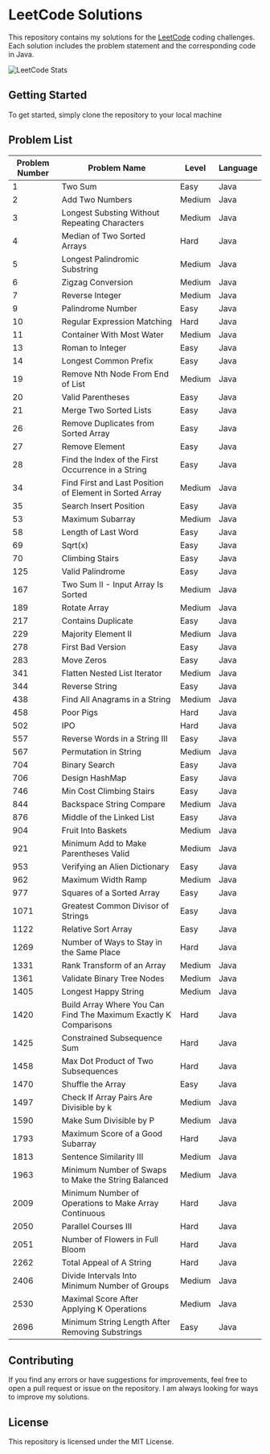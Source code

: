 # LeetCode Solutions

This repository contains my solutions for the [LeetCode](https://leetcode.com) coding challenges. Each solution includes the problem statement and the corresponding code in Java.

![LeetCode Stats](https://leetcode.card.workers.dev/vanishjr?theme=dark&font=baloo&extension=null)

## Getting Started
To get started, simply clone the repository to your local machine

## Problem List
| Problem Number | Problem Name                     | Level    | Language |
|----------------|----------------------------------|----------|----------|
| 1              | Two Sum                          | Easy     | Java     |
| 2             | Add Two Numbers        | Medium   | Java     |
| 3             | Longest Substing Without Repeating Characters        | Medium   | Java     |
| 4           | Median of Two Sorted Arrays      | Hard     | Java     |
| 5             | Longest Palindromic Substring       | Medium   | Java     |
| 6             | Zigzag Conversion       | Medium   | Java     |
| 7             | Reverse Integer        | Medium   | Java     |
| 9              | Palindrome Number                | Easy     | Java     |
| 10             | Regular Expression Matching      | Hard     | Java     |
| 11             | Container With Most Water        | Medium   | Java     |
| 13             | Roman to Integer                 | Easy     | Java     |
| 14             | Longest Common Prefix            | Easy     | Java     |
| 19             | Remove Nth Node From End of List        | Medium   | Java     |
| 20             | Valid Parentheses                | Easy     | Java     |
| 21             | Merge Two Sorted Lists           | Easy     | Java     |
| 26             | Remove Duplicates from Sorted Array | Easy   | Java     |
| 27             | Remove Element                  | Easy     | Java     |
| 28             | Find the Index of the First Occurrence in a String | Easy     | Java     |
| 34             | Find First and Last Position of Element in Sorted Array        | Medium   | Java     |
| 35             | Search Insert Position           | Easy     | Java     |
| 53             | Maximum Subarray                 | Medium   | Java     |
| 58             | Length of Last Word              | Easy     | Java     |
| 69             | Sqrt(x)                          | Easy     | Java     |
| 70             | Climbing Stairs                  | Easy     | Java     |
| 125            | Valid Palindrome                 | Easy     | Java     |
| 167             | Two Sum II - Input Array Is Sorted        | Medium   | Java     |
| 189             | Rotate Array        | Medium   | Java     |
| 217             | Contains Duplicate              | Easy     | Java     |
| 229             | Majority Element II        | Medium   | Java     |
| 278             | First Bad Version                | Easy     | Java     |
| 283            | Move Zeros                       | Easy     | Java     |
| 341             | Flatten Nested List Iterator        | Medium   | Java     |
| 344            | Reverse String                   | Easy     | Java     |
| 438             | Find All Anagrams in a String        | Medium   | Java     |
| 458           | Poor Pigs      | Hard     | Java     |
| 502           | IPO      | Hard     | Java     |
| 557             | Reverse Words in a String III | Easy   | Java     |
| 567             | Permutation in String        | Medium   | Java     |
| 704            | Binary Search                    | Easy     | Java     |
| 706             | Design HashMap                  | Easy     | Java     |
| 746             | Min Cost Climbing Stairs           | Easy     | Java     |
| 844             | Backspace String Compare                 | Medium   | Java     |
| 876             | Middle of the Linked List              | Easy     | Java     |
| 904             | Fruit Into Baskets        | Medium   | Java     |
| 921             | Minimum Add to Make Parentheses Valid        | Medium   | Java     |
| 953            | Verifying an Alien Dictionary    | Easy     | Java     |
| 962             | Maximum Width Ramp        | Medium   | Java     |
| 977             | Squares of a Sorted Array                          | Easy     | Java     |
| 1071             | Greatest Common Divisor of Strings | Easy   | Java     |
| 1122             | Relative Sort Array         | Easy     | Java     |
| 1269           | Number of Ways to Stay in the Same Place | Hard | Java |
| 1331             | Rank Transform of an Array                 | Medium   | Java     |
| 1361           | Validate Binary Tree Nodes       | Medium   | Java     |
| 1405             | Longest Happy String        | Medium   | Java     |
| 1420           | Build Array Where You Can Find The Maximum Exactly K Comparisons | Hard     | Java     |
| 1425           | Constrained Subsequence Sum      | Hard     | Java     |
| 1458           | Max Dot Product of Two Subsequences      | Hard     | Java     |
| 1470           | Shuffle the Array                | Easy     | Java     |
| 1497             | Check If Array Pairs Are Divisible by k        | Medium   | Java     |
| 1590             | Make Sum Divisible by P        | Medium   | Java     |
| 1793           | Maximum Score of a Good Subarray | Hard     | Java     |
| 1813             | Sentence Similarity III        | Medium   | Java     |
| 1963           | Minimum Number of Swaps to Make the String Balanced | Medium | Java |
| 2009           | Minimum Number of Operations to Make Array Continuous      | Hard     | Java     |
| 2050           | Parallel Courses III      | Hard     | Java     |
| 2051           | Number of Flowers in Full Bloom      | Hard     | Java     |
| 2262           | Total Appeal of A String         | Hard     | Java     |
| 2406           | Divide Intervals Into Minimum Number of Groups | Medium | Java |
| 2530             | Maximal Score After Applying K Operations        | Medium   | Java     |
| 2696             | Minimum String Length After Removing Substrings    | Easy     | Java     |

## Contributing
If you find any errors or have suggestions for improvements, feel free to open a pull request or issue on the repository. I am always looking for ways to improve my solutions.

## License
This repository is licensed under the MIT License.



